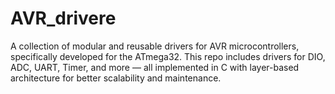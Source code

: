# AVR_drivere
A collection of modular and reusable drivers for AVR microcontrollers, specifically developed for the ATmega32. This repo includes drivers for DIO, ADC, UART, Timer, and more — all implemented in C with layer-based architecture for better scalability and maintenance.
